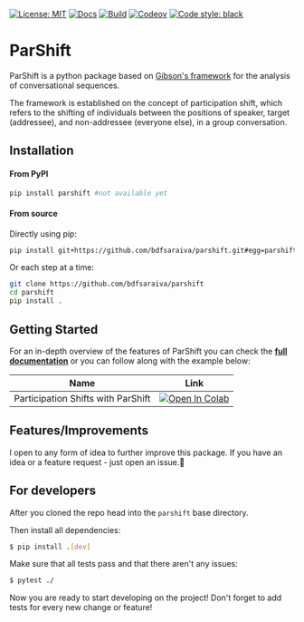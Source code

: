 [![License: MIT](https://img.shields.io/badge/License-MIT-yellow.svg)](https://github.com/bdfsaraiva/py-Participation-Shifts/blob/main/LICENSE)
[![Docs](https://img.shields.io/badge/docs-Passing-green.svg)](https://bdfsaraiva.github.io/parshift)
[![Build](https://github.com/bdfsaraiva/parshift/actions/workflows/ci.yml/badge.svg)](https://github.com/bdfsaraiva/parshift/actions/workflows/ci.yml)
[![Codeov](https://codecov.io/github/bdfsaraiva/parshift/branch/main/graph/badge.svg?token=O5ZCGFW78U)](https://codecov.io/github/bdfsaraiva/parshift)
[![Code style: black](https://img.shields.io/badge/code%20style-black-000000.svg)](https://github.com/psf/black)

# ParShift

ParShift is a python package based on [Gibson's framework](https://doi.org/10.1353/sof.2003.0055) for the analysis of conversational sequences.

The framework is established on the concept of participation shift, which refers to the shifting of individuals between the positions of speaker, target (addressee), and non-addressee (everyone else), in a group conversation.


## Installation
#### From PyPI
```bash
pip install parshift #not available yet 
```
#### From source
Directly using pip:
```bash
pip install git+https://github.com/bdfsaraiva/parshift.git#egg=parshift
```
Or each step at a time:
```bash
git clone https://github.com/bdfsaraiva/parshift
cd parshift
pip install .
```

## Getting Started
For an in-depth overview of the features of ParShift 
you can check the [**full documentation**](https://bdfsaraiva.github.io/parshift/) or you can follow along 
with the example below:


| Name  | Link  |
|---|---|
| Participation Shifts with ParShift | [![Open In Colab](https://colab.research.google.com/assets/colab-badge.svg)](https://colab.research.google.com/drive/1gYa32dMQDVuKwHDLgl1wJiVyHwUw4_zL?usp=sharing)  |


## Features/Improvements

I open to any form of idea to further improve this package. If you have an idea or a feature request - just open an
issue.🤗


## For developers

After you cloned the repo head into the `parshift` base directory.

Then install all dependencies:

```bash
$ pip install .[dev]
```

Make sure that all tests pass and that there aren't any issues:

```bash
$ pytest ./
```

Now you are ready to start developing on the project! Don't forget to add tests for every new change or feature!
